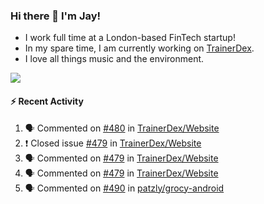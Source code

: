 ### Hi there 👋 I'm Jay!
* I work full time at a London-based FinTech startup!
* In my spare time, I am currently working on [TrainerDex](https://www.github.com/TrainerDex).
* I love all things music and the environment.

[<img src="https://github-readme-stats.vercel.app/api/wakatime?username=TurnrDev&layout=compact&custom_title=Last 7 Days Language Breakdown" />](https://wakatime.com/@TurnrDev)  

#### :zap: Recent Activity
<!--START_SECTION:activity-->
1. 🗣 Commented on [#480](https://github.com/TrainerDex/Website/issues/480) in [TrainerDex/Website](https://github.com/TrainerDex/Website)
2. ❗️ Closed issue [#479](https://github.com/TrainerDex/Website/issues/479) in [TrainerDex/Website](https://github.com/TrainerDex/Website)
3. 🗣 Commented on [#479](https://github.com/TrainerDex/Website/issues/479) in [TrainerDex/Website](https://github.com/TrainerDex/Website)
4. 🗣 Commented on [#479](https://github.com/TrainerDex/Website/issues/479) in [TrainerDex/Website](https://github.com/TrainerDex/Website)
5. 🗣 Commented on [#490](https://github.com/patzly/grocy-android/issues/490) in [patzly/grocy-android](https://github.com/patzly/grocy-android)
<!--END_SECTION:activity-->
